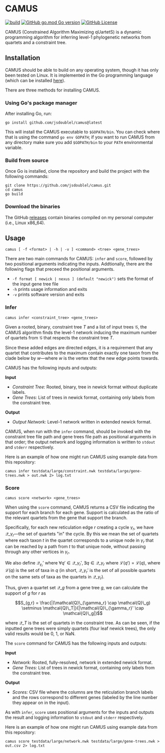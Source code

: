 # CAMUS

[![build](https://github.com/jsdoublel/camus/actions/workflows/go.yml/badge.svg)](https://github.com/jsdoublel/camus/actions)
[![GitHub go.mod Go version](https://img.shields.io/github/go-mod/go-version/jsdoublel/camus)](https://go.dev/)
[![GitHub License](https://img.shields.io/github/license/jsdoublel/camus)](https://github.com/jsdoublel/camus/blob/main/LICENSE.txt)

CAMUS (Constrained Algorithm Maximizing qUartetS) is a dynamic programming
algorithm for inferring level-1 phylogenetic networks from quartets and a
constraint tree.


## Installation

CAMUS should be able to build on any operating system, though it has only been
tested on Linux. It is implemented in the Go programming language (which can be
installed [here](https://go.dev/doc/install)).

There are three methods for installing CAMUS. 

### Using Go's package manager

After installing Go, run:

```
go install github.com/jsdoublel/camus@latest
```

This will install the CAMUS executable to `$GOPATH/bin`. You can check where
that is using the command `go env GOPATH`; if you want to run CAMUS from any
directory make sure you add `$GOPATH/bin` to your `PATH` environmental variable.

### Build from source

Once Go is installed, clone the repository and build the project with the following commands:

```
git clone https://github.com/jsdoublel/camus.git
cd camus
go build
```

### Download the binaries

The GitHub [releases](https://github.com/jsdoublel/camus/releases) contain
binaries compiled on my personal computer (i.e., Linux x86_64). 

## Usage

```
camus [ -f <format> | -h | -v ] <command> <tree> <gene_trees>
```

There are two main commands for CAMUS: `infer` and `score`, followed by two positional arguments 
indicating the inputs. Addtionally, there are the following flags that preceed the positional arguments.

- `-f format [ newick | nexus ] (default "newick")` sets the format of the input gene tree file
- `-h` prints usage information and exits
- `-v` prints software version and exits

### Infer

```
camus infer <constraint_tree> <gene_trees>
```

Given a rooted, binary, constraint tree $T$ and a list of input trees
$\mathcal{G}$, the CAMUS algorithm finds the level-1 network inducing the
maximum number of quartets from $\mathcal{G}$ that respects the constraint tree
$T$.

Since these added edges are directed edges, it is a requirement that any
quartet that contributes to the maximum contain exactly one taxon from the clade
below by $w$—where $w$ is the vertex that the new edge points towards.

CAMUS has the following inputs and outputs:

**Input**

- *Constraint Tree:* Rooted, binary, tree in newick format without duplicate
  labels.
- *Gene Trees:* List of trees in newick format, containing only labels from the
  constraint tree.

**Output**

- *Output Network:* Level-1 network written in extended newick format.

CAMUS, when run with the `infer` command, should be invoked with the constraint
tree file path and gene trees file path as positional arguments in that order;
the output network  and logging information is written to `stdout` and `stderr`
respectively.

Here is an example of how one might run CAMUS using example data from this
repository:

```
camus infer testdata/large/constraint.nwk testdata/large/gene-trees.nwk > out.nwk 2> log.txt
```

### Score

```
camus score <network> <gene_trees>
```

When using the `score` command, CAMUS returns a CSV file indicating the support
for each branch for each gene. Support is calculated as the ratio of the
relevant quartets from the gene that support the branch.

Specifically, for each new reticulation edge $r$ creating a cycle $\gamma_r$,
we have $\mathcal{Q}\_{\gamma_r}$—the set of quartets "in" the cycle. By this
we mean the set of quartets where each taxon $t$ in the quartet corresponds to a
unique node in $\gamma_r$ that can be reached by a path from $t$ to that unique
node, without passing through any other vertices in $\gamma_r$. 

We also define $\mathcal{Q}_{\gamma_r}'$ where $\forall q' \in \mathcal{Q}\_{\gamma_r}', 
\exists q \in \mathcal{Q}\_{\gamma_r}$ where $\mathcal{L}(q') = \mathcal{L}(q)$, where 
$\mathcal{L}(q)$ is the set of taxa in $q$ (in short, $\mathcal{Q}\_{\gamma_r}'$ is 
the set of all possible quartets on the same sets of taxa as the quartets in 
$\mathcal{Q}\_{\gamma_r}$).

Thus, given a quartet set $\mathcal{Q}\_g$ from a gene tree $g$, we can
calculate the support of $g$ for $r$ as 

$$S_{g,r} = \frac{|(\mathcal{Q}\_{\gamma_r} \cap
\mathcal{Q}\_g) \setminus \mathcal{Q}\_T|}{|\mathcal{Q}\_{\gamma_r}' \cap \mathcal{Q}\_g|}$$

where $\mathcal{Q}\_T$ is the set of quartets in the constraint tree.
As can be seen, if the inputted gene trees were simply quartets (four leaf
newick trees), the only valid results would be 0, 1, or NaN.

The `score` command for CAMUS has the following inputs and outputs:

**Input**

- *Network:* Rooted, fully-resolved, network in extended newick format.
- *Gene Trees:* List of trees in newick format, containing only labels from the
  constraint tree.

**Output**

- *Scores:* CSV file where the columns are the reticulation branch labels and
  the rows correspond to different genes (labeled by the line number they
  appear on in the input).

As with `infer`, `score` uses positional arguments for the inputs and outputs 
the result and logging information to `stdout` and `stderr` respectively. 

Here is an example of how one might run CAMUS using example data from this
repository:

```
camus score testdata/large/network.nwk testdata/large/gene-trees.nwk > out.csv 2> log.txt
```
